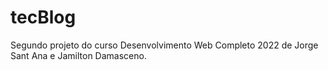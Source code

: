 # tecBlog
Segundo projeto do curso Desenvolvimento Web Completo 2022 de Jorge Sant Ana e Jamilton Damasceno.
